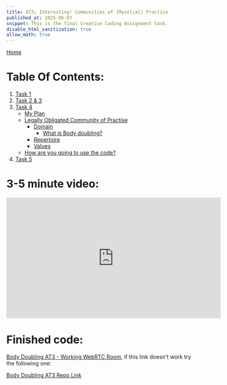 ```yaml
---
title: AT3; Interesting! Communities of (Mycelial) Practice
published_at: 2025-06-07
snippet: This is the final Creative Coding Assignment task.
disable_html_sanitization: true
allow_math: true
---
```


[Home](https://cclanchublo6.deno.dev/)

# Table Of Contents:

1. [Task 1](#task-1)
2. [Task 2 & 3](#task-2)
3. [Task 4](#task-4)
   - [My Plan](#my-plan)
   - [Legally Obligated Community of Practise](#legally-obligated-community-of-practise)
     - [Domain](#domain)
       - [What is Body doubling?](#what-is-body-doubling)
     - [Repertoire](#repertoire)
     - [Values](#values)
   - [How are you going to use the code?](#how-are-you-going-to-use-the-code)
4. [Task 5](#task-5)

# 3-5 minute video:

<iframe width="560" height="315" id="AT3" src="https://www.youtube.com/embed/mUZmO6fLgp8?si=lLeXlIxpP8yG898s" title="YouTube video player" frameborder="0" allow="accelerometer; autoplay; clipboard-write; encrypted-media; gyroscope; picture-in-picture; web-share" referrerpolicy="strict-origin-when-cross-origin" allowfullscreen></iframe>

<script type="module">
    const iframe = document.getElementById('AT3')
    const updateDimensions = () => {
        iframe.width = iframe.parentNode.scrollWidth
        iframe.height = iframe.width * 9 / 16
    }
    
    updateDimensions()
    window.addEventListener('resize', updateDimensions)
</script>

# Finished code:

[Body Doubling AT3 - Working WebRTC Room](https://lanchu-ccwebrtc-69.deno.dev/?room=room-35jxrs95s), if this link doesn't work try the following one:

[Body Doubling AT3 Repo Link](https://github.com/Lanchu2hen9/CCWebRTC)
